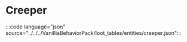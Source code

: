# Creeper

:::code language="json" source="../../../VanilliaBehaviorPack/loot_tables/entities/creeper.json":::